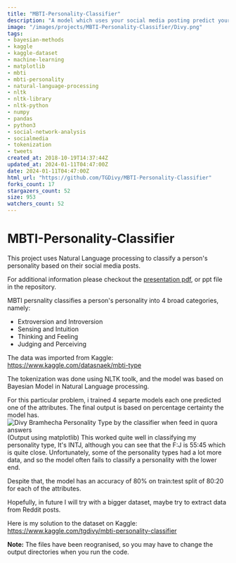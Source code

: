 ```yaml
---
title: "MBTI-Personality-Classifier"
description: "A model which uses your social media posting predict your MBTI personality type."
image: "/images/projects/MBTI-Personality-Classifier/Divy.png"
tags: 
- bayesian-methods
- kaggle
- kaggle-dataset
- machine-learning
- matplotlib
- mbti
- mbti-personality
- natural-language-processing
- nltk
- nltk-library
- nltk-python
- numpy
- pandas
- python3
- social-network-analysis
- socialmedia
- tokenization
- tweets
created_at: 2018-10-19T14:37:44Z
updated_at: 2024-01-11T04:47:00Z
date: 2024-01-11T04:47:00Z
html_url: "https://github.com/TGDivy/MBTI-Personality-Classifier"
forks_count: 17
stargazers_count: 52
size: 953
watchers_count: 52
---
```


# MBTI-Personality-Classifier

This project uses Natural Language processing to classify a person's personality based on their social media posts.

For additional information please checkout the [presentation pdf](https://github.com/TGDivy/MBTI-Personality-Classifier/blob/master/Project%20Presentation.pdf), or ppt file in the repository. 

MBTI persnality classifies a person's personality into 4 broad categories, namely:
  * Extroversion and Introversion
  * Sensing and Intuition
  * Thinking and Feeling
  * Judging and Perceiving

The data was imported from Kaggle: https://www.kaggle.com/datasnaek/mbti-type

The tokenization was done using NLTK toolk, and the model was based on Bayesian Model in Natural Language processing.

For this particular problem, i trained 4 separte models each one predicted one of the attributes. The final output is based on percentage certainty the model has. 
![Divy Bramhecha Personality Type by the classifier when feed in quora answers](/images/projects/MBTI-Personality-Classifier/Divy.png)
(Output using matplotlib)
This worked quite well in classifying my personality type, It's INTJ, although you can see that the F:J is 55:45 which is quite close. Unfortunately, some of the personality types had a lot more data, and so the model often fails to classify a personality with the lower end.

Despite that, the model has an accuracy of 80% on train:test split of 80:20 for each of the attributes.

Hopefully, in future I will try with a bigger dataset, maybe try to extract data from Reddit posts.

Here is my solution to the dataset on Kaggle: https://www.kaggle.com/tgdivy/mbti-personality-classifier

**Note:** The files have been reogranised, so you may have to change the output directories when you run the code.
